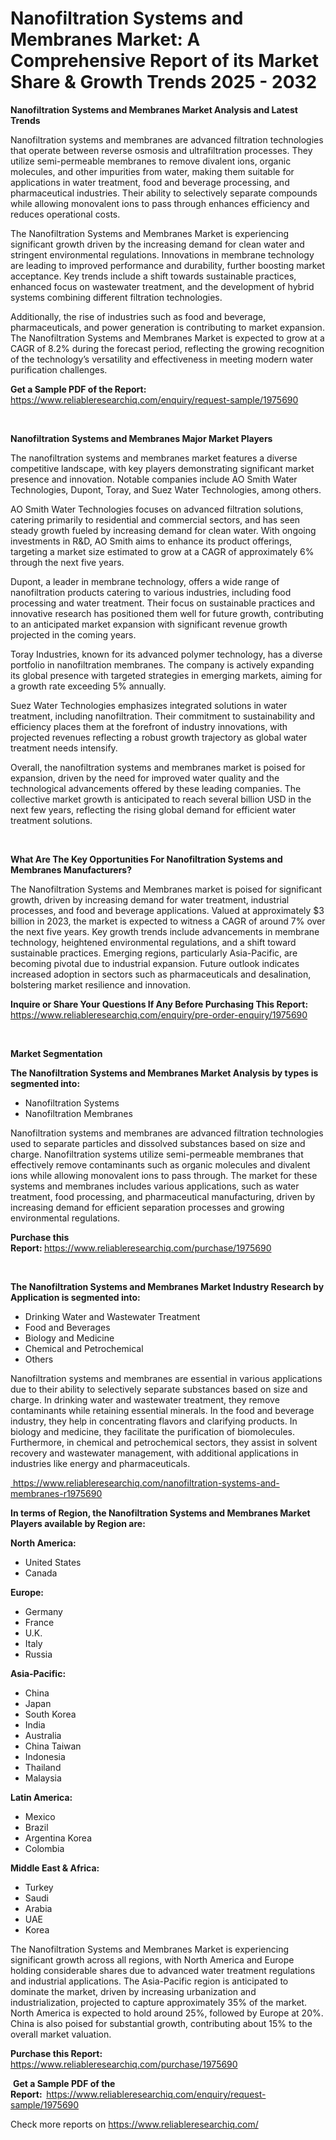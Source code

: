 <p><h1>Nanofiltration Systems and Membranes Market: A Comprehensive Report of its Market Share & Growth Trends 2025 - 2032</h1></p><p><strong>Nanofiltration Systems and Membranes Market Analysis and Latest Trends</strong></p>
<p><p>Nanofiltration systems and membranes are advanced filtration technologies that operate between reverse osmosis and ultrafiltration processes. They utilize semi-permeable membranes to remove divalent ions, organic molecules, and other impurities from water, making them suitable for applications in water treatment, food and beverage processing, and pharmaceutical industries. Their ability to selectively separate compounds while allowing monovalent ions to pass through enhances efficiency and reduces operational costs.</p><p>The Nanofiltration Systems and Membranes Market is experiencing significant growth driven by the increasing demand for clean water and stringent environmental regulations. Innovations in membrane technology are leading to improved performance and durability, further boosting market acceptance. Key trends include a shift towards sustainable practices, enhanced focus on wastewater treatment, and the development of hybrid systems combining different filtration technologies. </p><p>Additionally, the rise of industries such as food and beverage, pharmaceuticals, and power generation is contributing to market expansion. The Nanofiltration Systems and Membranes Market is expected to grow at a CAGR of 8.2% during the forecast period, reflecting the growing recognition of the technology’s versatility and effectiveness in meeting modern water purification challenges.</p></p>
<p><strong>Get a Sample PDF of the Report:&nbsp;</strong> <a href="https://www.reliableresearchiq.com/enquiry/request-sample/1975690?utm_campaign=2768&utm_medium=2&utm_source=Github&utm_content=ia&utm_term=02032025&utm_id=nanofiltration-systems-and-membranes">https://www.reliableresearchiq.com/enquiry/request-sample/1975690</a></p>
<p>&nbsp;</p>
<p><strong>Nanofiltration Systems and Membranes Major Market Players</strong></p>
<p><p>The nanofiltration systems and membranes market features a diverse competitive landscape, with key players demonstrating significant market presence and innovation. Notable companies include AO Smith Water Technologies, Dupont, Toray, and Suez Water Technologies, among others.</p><p>AO Smith Water Technologies focuses on advanced filtration solutions, catering primarily to residential and commercial sectors, and has seen steady growth fueled by increasing demand for clean water. With ongoing investments in R&D, AO Smith aims to enhance its product offerings, targeting a market size estimated to grow at a CAGR of approximately 6% through the next five years.</p><p>Dupont, a leader in membrane technology, offers a wide range of nanofiltration products catering to various industries, including food processing and water treatment. Their focus on sustainable practices and innovative research has positioned them well for future growth, contributing to an anticipated market expansion with significant revenue growth projected in the coming years.</p><p>Toray Industries, known for its advanced polymer technology, has a diverse portfolio in nanofiltration membranes. The company is actively expanding its global presence with targeted strategies in emerging markets, aiming for a growth rate exceeding 5% annually.</p><p>Suez Water Technologies emphasizes integrated solutions in water treatment, including nanofiltration. Their commitment to sustainability and efficiency places them at the forefront of industry innovations, with projected revenues reflecting a robust growth trajectory as global water treatment needs intensify.</p><p>Overall, the nanofiltration systems and membranes market is poised for expansion, driven by the need for improved water quality and the technological advancements offered by these leading companies. The collective market growth is anticipated to reach several billion USD in the next few years, reflecting the rising global demand for efficient water treatment solutions.</p></p>
<p>&nbsp;</p>
<p><strong>What Are The Key Opportunities For Nanofiltration Systems and Membranes Manufacturers?</strong></p>
<p><p>The Nanofiltration Systems and Membranes market is poised for significant growth, driven by increasing demand for water treatment, industrial processes, and food and beverage applications. Valued at approximately $3 billion in 2023, the market is expected to witness a CAGR of around 7% over the next five years. Key growth trends include advancements in membrane technology, heightened environmental regulations, and a shift toward sustainable practices. Emerging regions, particularly Asia-Pacific, are becoming pivotal due to industrial expansion. Future outlook indicates increased adoption in sectors such as pharmaceuticals and desalination, bolstering market resilience and innovation.</p></p>
<p><strong>Inquire or Share Your Questions If Any Before Purchasing This Report:</strong> <a href="https://www.reliableresearchiq.com/enquiry/pre-order-enquiry/1975690?utm_campaign=2768&utm_medium=2&utm_source=Github&utm_content=ia&utm_term=02032025&utm_id=nanofiltration-systems-and-membranes">https://www.reliableresearchiq.com/enquiry/pre-order-enquiry/1975690</a></p>
<p>&nbsp;</p>
<p><strong>Market Segmentation</strong></p>
<p><strong>The Nanofiltration Systems and Membranes Market Analysis by types is segmented into:</strong></p>
<p><ul><li>Nanofiltration Systems</li><li>Nanofiltration Membranes</li></ul></p>
<p><p>Nanofiltration systems and membranes are advanced filtration technologies used to separate particles and dissolved substances based on size and charge. Nanofiltration systems utilize semi-permeable membranes that effectively remove contaminants such as organic molecules and divalent ions while allowing monovalent ions to pass through. The market for these systems and membranes includes various applications, such as water treatment, food processing, and pharmaceutical manufacturing, driven by increasing demand for efficient separation processes and growing environmental regulations.</p></p>
<p><strong>Purchase this Report:&nbsp;</strong><a href="https://www.reliableresearchiq.com/purchase/1975690?utm_campaign=2768&utm_medium=2&utm_source=Github&utm_content=ia&utm_term=02032025&utm_id=nanofiltration-systems-and-membranes">https://www.reliableresearchiq.com/purchase/1975690</a></p>
<p>&nbsp;</p>
<p><strong>The Nanofiltration Systems and Membranes Market Industry Research by Application is segmented into:</strong></p>
<p><ul><li>Drinking Water and Wastewater Treatment</li><li>Food and Beverages</li><li>Biology and Medicine</li><li>Chemical and Petrochemical</li><li>Others</li></ul></p>
<p><p>Nanofiltration systems and membranes are essential in various applications due to their ability to selectively separate substances based on size and charge. In drinking water and wastewater treatment, they remove contaminants while retaining essential minerals. In the food and beverage industry, they help in concentrating flavors and clarifying products. In biology and medicine, they facilitate the purification of biomolecules. Furthermore, in chemical and petrochemical sectors, they assist in solvent recovery and wastewater management, with additional applications in industries like energy and pharmaceuticals.</p></p>
<p><a href="https://www.reliableresearchiq.com/nanofiltration-systems-and-membranes-r1975690?utm_campaign=2768&utm_medium=2&utm_source=Github&utm_content=ia&utm_term=02032025&utm_id=nanofiltration-systems-and-membranes">&nbsp;https://www.reliableresearchiq.com/nanofiltration-systems-and-membranes-r1975690</a></p>
<p><strong>In terms of Region, the Nanofiltration Systems and Membranes Market Players available by Region are:</strong></p>
<p>
    <p> <strong> North America: </strong>
        <ul>
            <li>United States</li>
            <li>Canada</li>
        </ul>
        </p> 
    <p> <strong> Europe: </strong>
        <ul>
            <li>Germany</li>
            <li>France</li>
            <li>U.K.</li>
            <li>Italy</li>
            <li>Russia</li>
        </ul>
        </p> 
    <p> <strong> Asia-Pacific: </strong>
        <ul>
            <li>China</li>
            <li>Japan</li>
            <li>South Korea</li>
            <li>India</li>
            <li>Australia</li>
            <li>China Taiwan</li>
            <li>Indonesia</li>
            <li>Thailand</li>
            <li>Malaysia</li>
        </ul>
        </p> 
    <p> <strong> Latin America: </strong>
        <ul>
            <li>Mexico</li>
            <li>Brazil</li>
            <li>Argentina Korea</li>
            <li>Colombia</li>
        </ul>
        </p> 
    <p> <strong> Middle East & Africa: </strong>
        <ul>
            <li>Turkey</li>
            <li>Saudi</li>
            <li>Arabia</li>
            <li>UAE</li>
            <li>Korea</li>
        </ul>
    </p>
    </p>
<p><p>The Nanofiltration Systems and Membranes Market is experiencing significant growth across all regions, with North America and Europe holding considerable shares due to advanced water treatment regulations and industrial applications. The Asia-Pacific region is anticipated to dominate the market, driven by increasing urbanization and industrialization, projected to capture approximately 35% of the market. North America is expected to hold around 25%, followed by Europe at 20%. China is also poised for substantial growth, contributing about 15% to the overall market valuation.</p></p>
<p><strong>Purchase this Report: </strong><a href="https://www.reliableresearchiq.com/purchase/1975690?utm_campaign=2768&utm_medium=2&utm_source=Github&utm_content=ia&utm_term=02032025&utm_id=nanofiltration-systems-and-membranes">https://www.reliableresearchiq.com/purchase/1975690</a></p>
<p>&nbsp;<strong>Get a Sample PDF of the Report:&nbsp;&nbsp;</strong><a href="https://www.reliableresearchiq.com/enquiry/request-sample/1975690?utm_campaign=2768&utm_medium=2&utm_source=Github&utm_content=ia&utm_term=02032025&utm_id=nanofiltration-systems-and-membranes">https://www.reliableresearchiq.com/enquiry/request-sample/1975690</a></p>
<p><strong></strong></p>
<p>Check more reports on <a href="https://www.reliableresearchiq.com/?utm_campaign=2768&utm_medium=2&utm_source=Github&utm_content=ia&utm_term=02032025&utm_id=nanofiltration-systems-and-membranes">https://www.reliableresearchiq.com/</a></p>